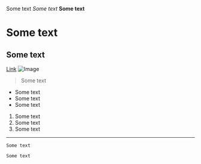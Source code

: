 Some text
*Some text*
**Some text**
# Some text
## Some text
[Link](https://okulkarni573.github.io/cse15l-lab-reports/notindex.html)
![Image](https://images.pexels.com/photos/733853/pexels-photo-733853.jpeg?auto=compress&cs=tinysrgb&h=750&w=1260)
> Some text
* Some text
* Some text
* Some text
1. Some text
2. Some text
3. Some text
***
`Some text`
```
Some text
```
